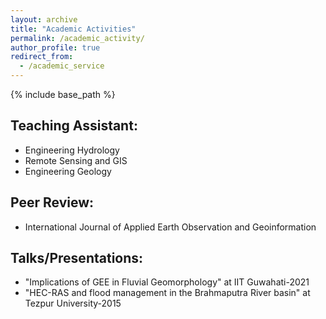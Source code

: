 ```yaml
---
layout: archive
title: "Academic Activities"
permalink: /academic_activity/
author_profile: true
redirect_from:
  - /academic_service
---
```


{% include base_path %}

## Teaching Assistant:
* Engineering Hydrology 
* Remote Sensing and GIS
* Engineering Geology

## Peer Review:
* International Journal of Applied Earth Observation and Geoinformation

## Talks/Presentations:
* "Implications of GEE in Fluvial Geomorphology" at IIT Guwahati-2021
* "HEC-RAS and flood management in the Brahmaputra River basin" at Tezpur University-2015




